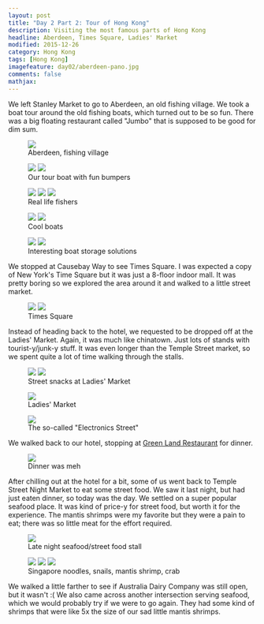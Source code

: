```yaml
---
layout: post
title: "Day 2 Part 2: Tour of Hong Kong"					
description: Visiting the most famous parts of Hong Kong
headline: Aberdeen, Times Square, Ladies' Market
modified: 2015-12-26	
category: Hong Kong
tags: [Hong Kong]
imagefeature: day02/aberdeen-pano.jpg 
comments: false
mathjax:
---
```

We left Stanley Market to go to Aberdeen, an old fishing village. We took a boat tour around the
old fishing boats, which turned out to be so fun. There was a big floating restaurant called
"Jumbo" that is supposed to be good for dim sum.

<figure>
<a href="{{ site.url }}/images/day02/aberdeen-pano.jpg"><img src="{{ site.url }}/images/day02/aberdeen-pano.jpg"></a>
<figcaption>Aberdeen, fishing village</figcaption>
</figure>

<figure class="half">
<a href="{{ site.url }}/images/day02/aberdeen-boat1.jpg"><img src="{{ site.url }}/images/day02/aberdeen-boat1.jpg"></a>
<a href="{{ site.url }}/images/day02/aberdeen-boat2.jpg"><img src="{{ site.url }}/images/day02/aberdeen-boat2.jpg"></a>
<figcaption>Our tour boat with fun bumpers</figcaption>
</figure>

<figure class="third">
<a href="{{ site.url }}/images/day02/fishers1.jpg"><img src="{{ site.url }}/images/day02/fishers1.jpg"></a>
<a href="{{ site.url }}/images/day02/fishers2.jpg"><img src="{{ site.url }}/images/day02/fishers2.jpg"></a>
<a href="{{ site.url }}/images/day02/fishers3.jpg"><img src="{{ site.url }}/images/day02/fishers3.jpg"></a>
<figcaption>Real life fishers</figcaption>
</figure>

<figure class="half">
<a href="{{ site.url }}/images/day02/boats1.jpg"><img src="{{ site.url }}/images/day02/boats1.jpg"></a>
<a href="{{ site.url }}/images/day02/boats2.jpg"><img src="{{ site.url }}/images/day02/boats2.jpg"></a>
<figcaption>Cool boats</figcaption>
</figure>

<figure class="half">
<a href="{{ site.url }}/images/day02/boat-storage1.jpg"><img src="{{ site.url }}/images/day02/boat-storage1.jpg"></a>
<a href="{{ site.url }}/images/day02/boat-storage2.jpg"><img src="{{ site.url }}/images/day02/boat-storage2.jpg"></a>
<figcaption>Interesting boat storage solutions</figcaption>
</figure>

We stopped at Causebay Way to see Times Square. I was expected a copy of New York's Time Square but
it was just a 8-floor indoor mall. It was pretty boring so we explored the area around it and
walked to a little street market.

<figure class="half">
<a href="{{ site.url }}/images/day02/times-square1.jpg"><img src="{{ site.url }}/images/day02/times-square1.jpg"></a>
<a href="{{ site.url }}/images/day02/times-square2.jpg"><img src="{{ site.url }}/images/day02/times-square2.jpg"></a>
<figcaption>Times Square</figcaption>
</figure>

Instead of heading back to the hotel, we requested to be dropped off at the Ladies' Market. Again,
it was much like chinatown. Just lots of stands with tourist-y/junk-y stuff. It was even longer
than the Temple Street market, so we spent quite a lot of time walking through the stalls.

<figure class="half">
<a href="{{ site.url }}/images/day02/ladies-snack1.jpg"><img src="{{ site.url }}/images/day02/ladies-snack1.jpg"></a>
<a href="{{ site.url }}/images/day02/ladies-snack2.jpg"><img src="{{ site.url }}/images/day02/ladies-snack2.jpg"></a>
<figcaption>Street snacks at Ladies' Market</figcaption>
</figure>

<figure>
<a href="{{ site.url }}/images/day02/ladies-market.jpg"><img src="{{ site.url }}/images/day02/ladies-market.jpg"></a>
<figcaption>Ladies' Market</figcaption>
</figure>

<figure>
<a href="{{ site.url }}/images/day02/electronics-st.jpg"><img src="{{ site.url }}/images/day02/electronics-st.jpg"></a>
    <figcaption>The so-called "Electronics Street"</figcaption>
</figure>

We walked back to our hotel, stopping at [Green Land Restaurant](http://www.openrice.com/zh/hongkong/restaurant/%E9%8A%85%E9%91%BC%E7%81%A3-%E8%AD%9A%E4%BB%94%E9%9B%B2%E5%8D%97%E7%B1%B3%E7%B7%9A/46583) for dinner.

<figure>
<a href="{{ site.url }}/images/day02/green-land.jpg"><img src="{{ site.url }}/images/day02/green-land.jpg"></a>
    <figcaption>Dinner was meh</figcaption>
</figure>

After chilling out at the hotel for a bit, some of us went back to Temple Street Night Market to
eat some street food. We saw it last night, but had just eaten dinner, so today was the day. We
settled on a super popular seafood place. It was kind of price-y for street food, but worth it for
the experience. The mantis shrimps were my favorite but they were a pain to eat; there was so
little meat for the effort required.

<figure>
<a href="{{ site.url }}/images/day02/street-food.jpg"><img src="{{ site.url }}/images/day02/street-food.jpg"></a>
    <figcaption>Late night seafood/street food stall</figcaption>
</figure>

<figure class="third">
<a href="{{ site.url }}/images/day02/street-food1.jpg"><img src="{{ site.url }}/images/day02/street-food1.jpg"></a>
<a href="{{ site.url }}/images/day02/street-food2.jpg"><img src="{{ site.url }}/images/day02/street-food2.jpg"></a>
<a href="{{ site.url }}/images/day02/street-food3.jpg"><img src="{{ site.url }}/images/day02/street-food3.jpg"></a>
    <figcaption>Singapore noodles, snails, mantis shrimp, crab</figcaption>
</figure>

We walked a little farther to see if Australia Dairy Company was still open, but it wasn't :( We
also came across another intersection serving seafood, which we would probably try if we were to go
again. They had some kind of shrimps that were like 5x the size of our sad little mantis shrimps. 
